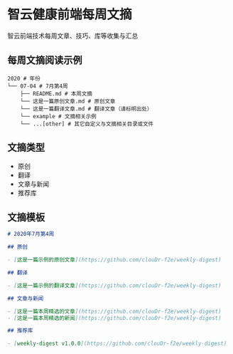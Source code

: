 # 智云健康前端每周文摘

智云前端技术每周文章、技巧、库等收集与汇总

## 每周文摘阅读示例

```text
2020 # 年份
└── 07-04 # 7月第4周
    ├── README.md # 本周文摘
    └── 这是一篇原创文章.md # 原创文章
    └── 这是一篇翻译文章.md # 翻译文章（请标明出处）
    └── example # 文摘相关示例
    └── ...[other] # 其它自定义与文摘相关目录或文件
```

## 文摘类型

* 原创
* 翻译
* 文章与新闻
* 推荐库

## 文摘模板

```markdown
# 2020年7月第4周

## 原创

- [这是一篇示例的原创文章](https://github.com/clouDr-f2e/weekly-digest)

## 翻译

- [这是一篇示例的翻译文章](https://github.com/clouDr-f2e/weekly-digest)

## 文章与新闻

- [这是一篇本周精选的文章](https://github.com/clouDr-f2e/weekly-digest)
- [这是一篇本周精选的新闻](https://github.com/clouDr-f2e/weekly-digest)

## 推荐库

- [weekly-digest v1.0.0](https://github.com/clouDr-f2e/weekly-digest)

```


